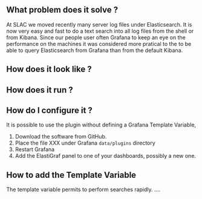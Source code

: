 

## What problem does it solve ? 

At SLAC we moved recently many server log files under Elasticsearch. It is now very easy and fast to do a text
search into all log files from the shell or from Kibana. Since our people user often Grafana to keep an eye 
on the performance on the machines it was considered more pratical to the to be able to query Elasticsearch
from Grafana than from the default Kibana. 


## How does it look like ? 


## How does it run ? 



## How do I configure it ? 

It is possible to use the plugin without defining a Grafana Template Variable,

1. Download the software from GitHub.
1. Place the file XXX under Grafana `data/plugins` directory 
1. Restart Grafana
1. Add the ElastiGraf panel to one of your dashboards, possibly a new one.

## How to add the Template Variable 

The template variable permits to perform searches rapidly. 
....


